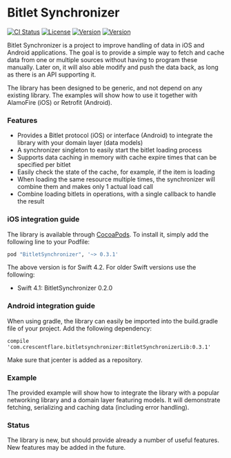 # Bitlet Synchronizer

[![CI Status](http://img.shields.io/travis/crescentflare/BitletSynchronizer.svg?style=flat)](https://travis-ci.org/crescentflare/BitletSynchronizer)
[![License](https://img.shields.io/cocoapods/l/BitletSynchronizer.svg?style=flat)](http://cocoapods.org/pods/BitletSynchronizer)
[![Version](https://img.shields.io/cocoapods/v/BitletSynchronizer.svg?style=flat)](http://cocoapods.org/pods/BitletSynchronizer)
[![Version](https://img.shields.io/bintray/v/crescentflare/maven/BitletSynchronizerLib.svg?style=flat)](https://bintray.com/crescentflare/maven/BitletSynchronizerLib)

Bitlet Synchronizer is a project to improve handling of data in iOS and Android applications. The goal is to provide a simple way to fetch and cache data from one or multiple sources without having to program these manually. Later on, it will also able modify and push the data back, as long as there is an API supporting it.

The library has been designed to be generic, and not depend on any existing library. The examples will show how to use it together with AlamoFire (iOS) or Retrofit (Android).


### Features

* Provides a Bitlet protocol (iOS) or interface (Android) to integrate the library with your domain layer (data models)
* A synchronizer singleton to easily start the bitlet loading process
* Supports data caching in memory with cache expire times that can be specified per bitlet
* Easily check the state of the cache, for example, if the item is loading
* When loading the same resource multiple times, the synchronizer will combine them and makes only 1 actual load call
* Combine loading bitlets in operations, with a single callback to handle the result


### iOS integration guide

The library is available through [CocoaPods](http://cocoapods.org). To install it, simply add the following line to your Podfile:

```ruby
pod "BitletSynchronizer", '~> 0.3.1'
```

The above version is for Swift 4.2. For older Swift versions use the following:
- Swift 4.1: BitletSynchronizer 0.2.0


### Android integration guide

When using gradle, the library can easily be imported into the build.gradle file of your project. Add the following dependency:

```
compile 'com.crescentflare.bitletsynchronizer:BitletSynchronizerLib:0.3.1'
```

Make sure that jcenter is added as a repository.


### Example

The provided example will show how to integrate the library with a popular networking library and a domain layer featuring models. It will demonstrate fetching, serializing and caching data (including error handling).


### Status

The library is new, but should provide already a number of useful features. New features may be added in the future.
